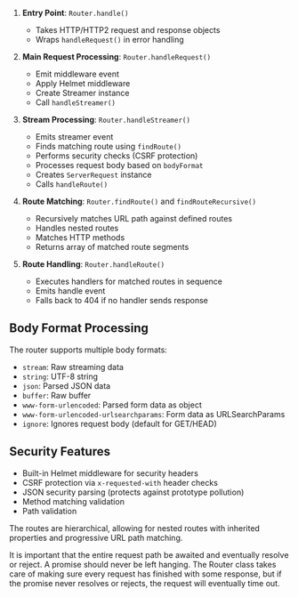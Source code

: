 
1. **Entry Point**: `Router.handle()`
   - Takes HTTP/HTTP2 request and response objects
   - Wraps `handleRequest()` in error handling

2. **Main Request Processing**: `Router.handleRequest()`
   - Emit middleware event
   - Apply Helmet middleware
   - Create Streamer instance
   - Call `handleStreamer()`

3. **Stream Processing**: `Router.handleStreamer()`
   - Emits streamer event
   - Finds matching route using `findRoute()`
   - Performs security checks (CSRF protection)
   - Processes request body based on `bodyFormat`
   - Creates `ServerRequest` instance
   - Calls `handleRoute()`

4. **Route Matching**: `Router.findRoute()` and `findRouteRecursive()`
   - Recursively matches URL path against defined routes
   - Handles nested routes
   - Matches HTTP methods
   - Returns array of matched route segments

5. **Route Handling**: `Router.handleRoute()`
   - Executes handlers for matched routes in sequence
   - Emits handle event
   - Falls back to 404 if no handler sends response

## Body Format Processing

The router supports multiple body formats:
- `stream`: Raw streaming data
- `string`: UTF-8 string
- `json`: Parsed JSON data
- `buffer`: Raw buffer
- `www-form-urlencoded`: Parsed form data as object
- `www-form-urlencoded-urlsearchparams`: Form data as URLSearchParams
- `ignore`: Ignores request body (default for GET/HEAD)

## Security Features

- Built-in Helmet middleware for security headers
- CSRF protection via `x-requested-with` header checks
- JSON security parsing (protects against prototype pollution)
- Method matching validation
- Path validation


The routes are hierarchical, allowing for nested routes with inherited properties and progressive URL path matching.

It is important that the entire request path be awaited and eventually resolve or reject. A promise should never be left hanging. The Router class takes care of making sure every request has finished with some response, but if the promise never resolves or rejects, the request will eventually time out. 
